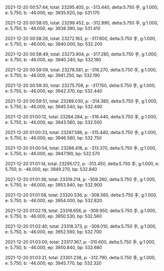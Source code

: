 2021-12-20 00:57:44, total: 23295.405, p: -313.440, delta:5.750 手, g:1.000, e: 5.750, b: -46.000, ep: 3935.920, bp: 531.170

2021-12-20 00:58:05, total: 23299.452, p: -312.890, delta:5.750 手, g:1.000, e: 5.750, b: -46.000, ep: 3938.390, bp: 531.410

2021-12-20 00:58:26, total: 23272.163, p: -317.600, delta:5.750 手, g:1.000, e: 5.750, b: -46.000, ep: 3940.000, bp: 532.200

2021-12-20 00:58:49, total: 23273.904, p: -317.280, delta:5.750 手, g:1.000, e: 5.750, b: -46.000, ep: 3940.240, bp: 532.190

2021-12-20 00:59:09, total: 23278.581, p: -316.270, delta:5.750 手, g:1.000, e: 5.750, b: -46.000, ep: 3941.250, bp: 532.190

2021-12-20 00:59:30, total: 23275.708, p: -317.150, delta:5.750 手, g:1.000, e: 5.750, b: -46.000, ep: 3942.370, bp: 532.440

2021-12-20 00:59:51, total: 23289.030, p: -314.380, delta:5.750 手, g:1.000, e: 5.750, b: -46.000, ep: 3945.540, bp: 532.490

2021-12-20 01:00:12, total: 23284.284, p: -316.440, delta:5.750 手, g:1.000, e: 5.750, b: -46.000, ep: 3943.560, bp: 532.500

2021-12-20 01:00:33, total: 23287.586, p: -315.440, delta:5.750 手, g:1.000, e: 5.750, b: -46.000, ep: 3946.560, bp: 532.750

2021-12-20 01:00:54, total: 23288.418, p: -313.370, delta:5.750 手, g:1.000, e: 5.750, b: -46.000, ep: 3947.190, bp: 532.570

2021-12-20 01:01:14, total: 23295.172, p: -313.450, delta:5.750 手, g:1.000, e: 5.750, b: -46.000, ep: 3949.270, bp: 532.840

2021-12-20 01:01:36, total: 23319.214, p: -309.260, delta:5.750 手, g:1.000, e: 5.750, b: -46.000, ep: 3953.940, bp: 532.900

2021-12-20 01:01:58, total: 23320.536, p: -308.560, delta:5.750 手, g:1.000, e: 5.750, b: -46.000, ep: 3954.000, bp: 532.820

2021-12-20 01:02:19, total: 23318.656, p: -309.950, delta:5.750 手, g:1.000, e: 5.750, b: -46.000, ep: 3950.530, bp: 532.560

2021-12-20 01:02:40, total: 23318.373, p: -309.010, delta:5.750 手, g:1.000, e: 5.750, b: -46.000, ep: 3952.590, bp: 532.700

2021-12-20 01:03:00, total: 23317.367, p: -310.600, delta:5.750 手, g:1.000, e: 5.750, b: -46.000, ep: 3950.840, bp: 532.680

2021-12-20 01:03:21, total: 23301.238, p: -312.790, delta:5.750 手, g:1.000, e: 5.750, b: -46.000, ep: 3945.770, bp: 532.320